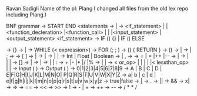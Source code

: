 Ravan Sadigli
Name of the pl: Plang
I changed all files from the old lex repo including Plang.l

BNF grammar
<program> -> START <statements> END 
<statements -> <statement> 
| <statement><statements> 
<statement> -> <if_statement> 
| <loop> 
|<function_decleration> 
|<function_call> 
|<decleration> 
|<expression> 
|<input_statement> 
|<output_statement> 
<if_statement> -> IF (<expression>) {<statements>} 
| IF (<expression>) <body> ELSE <body> 
<body> -> {<statements>} 
<loop> -> <for> 
|<while> 
<while> -> WHILE (< expression>) <body> 
<for> -> FOR (<assignment>; <expression>; <expression>) <body> 
<function_decleration> -> <datatype> <identifier>(<variable_list_decleration>) {<statements> RETURN <assignment_valid>} 
<function_call> -> <indentifier> (<paramater_list>) 
<decleration> -> <variable_decleration> 
|<array_decleration> 
<variable_list_decleration> -> <variable_decleration> 
|<variable_list_decleration> ; <variable_decleration> 
<variable_decleration> -> <datatpye> <parameter_list> 
<array_decleration> -> <datatype> [ ] <identifier> 
<identifier> -> <lowercase> 
|<lowercase><valids> 
<valids> -> <valid> 
|<valid><valids> 
<valid> -> <lowercase> 
|<uppercase> 
|<digit> 
<datatype> -> Int 
| Float 
| Boolean 
<parameter_list> -> <parameter> 
| <parameter> , <parameter_list> 
<parameter> -> <identifier> 
<assignment> -> <variable> = <assignment_valid> 
|<datatype> <variable> = <assignment_valid> 
|<variable>++ 
|<variable>-- 
<assignment_valid> -> <variable> 
|<expression> 
<variable> -> <identifier> 
|<array> 
|<function_call> 
|<input_statement> 
<array> -> <identifier> [<integer>] 
<expression> -> <arithmetic_ex> 
|<logical_ex> 
<arithmetic_ex> -> <arithmetic_valid> 
|<arithmetic_ex> <arithmetic_op> <arithmetic_valid> 
<arithmetic_valid> -> <integer> 
|<float> 
|<digit> 
<arithmetic_op>: -> + 
|- 
|* 
|/ |% 
<logical_ex> -> <boolean> 
| <variable> <logical_op> <variable> 
| <variable> <logical_op> <expression> 
<logical_op> -> < or_op> 
|<and_op> 
|<xor_op> 
|<if_then_op> 
|<equal_op> 
|< lessthan_op> 
|<greaterthan_op> 
|<not_op> 
<input_statement> -> Input ( ) 
<output_statement> -> Output ( ) 
<digit> -> 0|1|2|3|4|5|6|7|8|9 
<uppercase> -> A | B | C | D | E|F|G|H|I|J|K|L|M|N|O| P|Q|R|S|T|U|V|W|X|Y|Z <lowercase> -> a| b | c | d | e|f|g|h|i|j|k|l|m|n|o|p|q|r|s|t|u|v|w|x|y|z 
<boolean> -> true|false 
<integer> -> <digit> 
| <digit> <integer> 
<floating> -> <integer> . <integer> 
<or_op> -> || 
<and_op> -> && 
<xor_op> -> x| 
<if_then_op> -> => 
<equal_op> -> == 
<lessthan_op> -> << 
<greaterthan_op> -> >> 
<not_op> -> ! 
<sign> -> - | + 
<increment_op> -> ++ 
<decrement_op> -> -- 
<comment> -> / * <statements> * /
